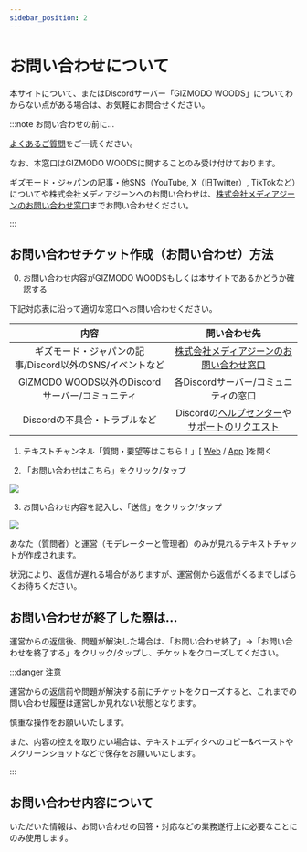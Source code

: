 ```yaml
---
sidebar_position: 2
---
```


# お問い合わせについて

本サイトについて、またはDiscordサーバー「GIZMODO WOODS」についてわからない点がある場合は、お気軽にお問合せください。

:::note お問い合わせの前に...

[よくあるご質問](docs/tutorial-inquiry/qa-faq.md)をご一読ください。

なお、本窓口はGIZMODO WOODSに関することのみ受け付けております。

ギズモード・ジャパンの記事・他SNS（YouTube, X（旧Twitter）, TikTokなど）についてや株式会社メディアジーンへのお問い合わせは、[株式会社メディアジーンのお問い合わせ窓口](https://www.mediagene.co.jp/contact)までお問い合わせください。

:::

## お問い合わせチケット作成（お問い合わせ）方法

0. お問い合わせ内容がGIZMODO WOODSもしくは本サイトであるかどうか確認する

下記対応表に沿って適切な窓口へお問い合わせください。

|内容|問い合わせ先|
|:---:|:---:|
|ギズモード・ジャパンの記事/Discord以外のSNS/イベントなど|[株式会社メディアジーンのお問い合わせ窓口](https://www.mediagene.co.jp/contact)|
|GIZMODO WOODS以外のDiscordサーバー/コミュニティ|各Discordサーバー/コミュニティの窓口|
|Discordの不具合・トラブルなど|Discordの[ヘルプセンター](https://support.discord.com/hc/ja)や[サポートのリクエスト](https://support.discord.com/hc/ja/requests/new)|

1. テキストチャンネル「質問・要望等はこちら！」[ [Web](https://discord.com/channels/753903663298117694/1114363410310774814) / [App](discord://discord.com/channels/753903663298117694/1114363410310774814) ]を開く

2. 「お問い合わせはこちら」をクリック/タップ

<div style={{ textAlign: 'center' }}>
  <img 
    src={require("./img/open-inquiry.webp").default} 
    style={{ transform: 'scale(0.95)' }} 
  />
</div>

3. お問い合わせ内容を記入し、「送信」をクリック/タップ

<div style={{ textAlign: 'center' }}>
  <img 
    src={require("./img/ticket-bot-form.webp").default} 
    style={{ transform: 'scale(0.95)' }} 
  />
</div>

あなた（質問者）と運営（モデレーターと管理者）のみが見れるテキストチャットが作成されます。

状況により、返信が遅れる場合がありますが、運営側から返信がくるまでしばらくお待ちください。

## お問い合わせが終了した際は...

運営からの返信後、問題が解決した場合は、「お問い合わせ終了」→「お問い合わせを終了する」をクリック/タップし、チケットをクローズしてください。

:::danger 注意

運営からの返信前や問題が解決する前にチケットをクローズすると、これまでの問い合わせ履歴は運営しか見れない状態となります。

慎重な操作をお願いいたします。

また、内容の控えを取りたい場合は、テキストエディタへのコピー&ペーストやスクリーンショットなどで保存をお願いいたします。

:::

## お問い合わせ内容について

いただいた情報は、お問い合わせの回答・対応などの業務遂行上に必要なことにのみ使用します。
